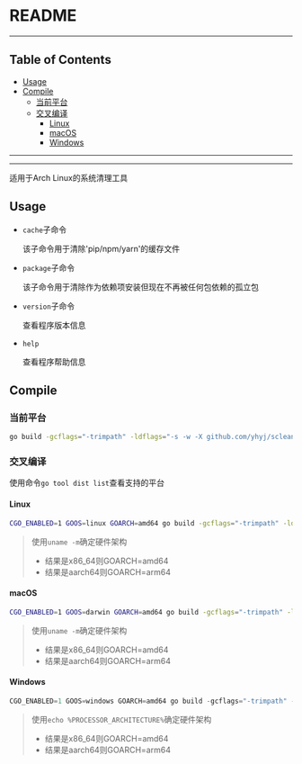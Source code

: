 # README

<!-- File: README.md -->
<!-- Author: YJ -->
<!-- Email: yj1516268@outlook.com -->
<!-- Created Time: 2023-02-20 16:29:54 -->

---

## Table of Contents

<!-- vim-markdown-toc GFM -->

* [Usage](#usage)
* [Compile](#compile)
  * [当前平台](#当前平台)
  * [交叉编译](#交叉编译)
    * [Linux](#linux)
    * [macOS](#macos)
    * [Windows](#windows)

<!-- vim-markdown-toc -->

---

<!--------------------------------------------->
<!--           _                             -->
<!--  ___  ___| | ___  __ _ _ __   ___ _ __  -->
<!-- / __|/ __| |/ _ \/ _` | '_ \ / _ \ '__| -->
<!-- \__ \ (__| |  __/ (_| | | | |  __/ |    -->
<!-- |___/\___|_|\___|\__,_|_| |_|\___|_|    -->
<!--------------------------------------------->

---

适用于Arch Linux的系统清理工具

## Usage

- `cache`子命令

    该子命令用于清除'pip/npm/yarn'的缓存文件

- `package`子命令

    该子命令用于清除作为依赖项安装但现在不再被任何包依赖的孤立包

- `version`子命令

    查看程序版本信息

- `help`

    查看程序帮助信息

## Compile

### 当前平台

```bash
go build -gcflags="-trimpath" -ldflags="-s -w -X github.com/yhyj/scleaner/general.GitCommitHash=`git rev-parse HEAD` -X github.com/yhyj/scleaner/general.BuildTime=`date +%s` -X github.com/yhyj/scleaner/general.BuildBy=$USER" -o build/scleaner main.go
```

### 交叉编译

使用命令`go tool dist list`查看支持的平台

#### Linux

```bash
CGO_ENABLED=1 GOOS=linux GOARCH=amd64 go build -gcflags="-trimpath" -ldflags="-s -w -X github.com/yhyj/scleaner/general.GitCommitHash=`git rev-parse HEAD` -X github.com/yhyj/scleaner/general.BuildTime=`date +%s` -X github.com/yhyj/scleaner/general.BuildBy=$USER" -o build/scleaner main.go
```

> 使用`uname -m`确定硬件架构
>
> - 结果是x86_64则GOARCH=amd64
> - 结果是aarch64则GOARCH=arm64

#### macOS

```bash
CGO_ENABLED=1 GOOS=darwin GOARCH=amd64 go build -gcflags="-trimpath" -ldflags="-s -w -X github.com/yhyj/scleaner/general.GitCommitHash=`git rev-parse HEAD` -X github.com/yhyj/scleaner/general.BuildTime=`date +%s` -X github.com/yhyj/scleaner/general.BuildBy=$USER" -o build/scleaner main.go
```

> 使用`uname -m`确定硬件架构
>
> - 结果是x86_64则GOARCH=amd64
> - 结果是aarch64则GOARCH=arm64

#### Windows

```powershell
CGO_ENABLED=1 GOOS=windows GOARCH=amd64 go build -gcflags="-trimpath" -ldflags="-s -w -H windowsgui -X github.com/yhyj/scleaner/general.GitCommitHash=`git rev-parse HEAD` -X github.com/yhyj/scleaner/general.BuildTime=`date +%s` -X github.com/yhyj/scleaner/general.BuildBy=$USER" -o build/scleaner.exe main.go
```

> 使用`echo %PROCESSOR_ARCHITECTURE%`确定硬件架构
>
> - 结果是x86_64则GOARCH=amd64
> - 结果是aarch64则GOARCH=arm64
